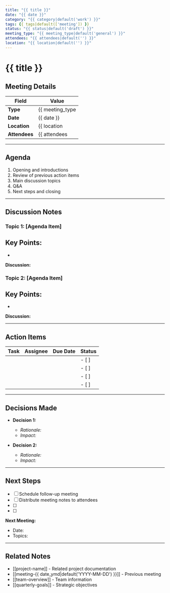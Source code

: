 ```yaml
---
title: "{{ title }}"
date: "{{ date }}"
category: "{{ category|default('work') }}"
tags: {{ tags|default(['meeting']) }}
status: "{{ status|default('draft') }}"
meeting_type: "{{ meeting_type|default('general') }}"
attendees: "{{ attendees|default('') }}"
location: "{{ location|default('') }}"
---
```


# {{ title }}

## Meeting Details

| Field | Value |
|-------|-------|
| **Type** | {{ meeting_type|default('General Meeting') }} |
| **Date** | {{ date }} |
| **Location** | {{ location|default('TBD') }} |
| **Attendees** | {{ attendees|default('') }} |

---

## Agenda

1. Opening and introductions
2. Review of previous action items
3. Main discussion topics
4. Q&A
5. Next steps and closing

---

## Discussion Notes

### Topic 1: [Agenda Item]

<!-- Capture key points, decisions, and discussion details -->

**Key Points:**
- 
- 

**Discussion:**


### Topic 2: [Agenda Item]

**Key Points:**
- 
- 

**Discussion:**


---

## Action Items

| Task | Assignee | Due Date | Status |
|------|----------|----------|--------|
| <!-- Example: Review proposal --> | <!-- Name --> | <!-- YYYY-MM-DD --> | - [ ] |
|  |  |  | - [ ] |
|  |  |  | - [ ] |
|  |  |  | - [ ] |

---

## Decisions Made

- **Decision 1:** 
  - *Rationale:* 
  - *Impact:* 

- **Decision 2:** 
  - *Rationale:* 
  - *Impact:* 

---

## Next Steps

- [ ] Schedule follow-up meeting
- [ ] Distribute meeting notes to attendees
- [ ] 
- [ ] 

**Next Meeting:**
- Date: 
- Topics: 

---

## Related Notes

- [[project-name]] - Related project documentation
- [[meeting-{{ date_ymd|default('YYYY-MM-DD') }}]] - Previous meeting
- [[team-overview]] - Team information
- [[quarterly-goals]] - Strategic objectives
